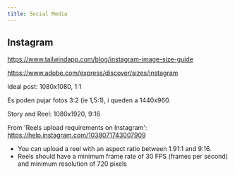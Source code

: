 ```yaml
---
title: Social Media
---
```


## Instagram

https://www.tailwindapp.com/blog/instagram-image-size-guide

https://www.adobe.com/express/discover/sizes/instagram

Ideal post: 1080x1080, 1:1

Es poden pujar fotos 3:2 (ie 1,5:1), i queden a 1440x960.

Story and Reel: 1080x1920, 9:16

From 'Reels upload requirements on Instagram': https://help.instagram.com/1038071743007909

- You can upload a reel with an aspect ratio between 1.91:1 and 9:16.
- Reels should have a minimum frame rate of 30 FPS (frames per second) and minimum resolution of 720 pixels
